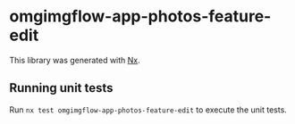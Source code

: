 # omgimgflow-app-photos-feature-edit

This library was generated with [Nx](https://nx.dev).

## Running unit tests

Run `nx test omgimgflow-app-photos-feature-edit` to execute the unit tests.
